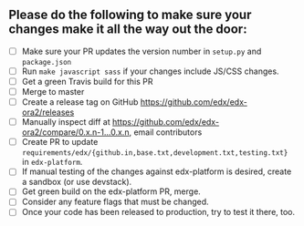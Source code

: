## Please do the following to make sure your changes make it all the way out the door:

- [ ] Make sure your PR updates the version number in ``setup.py`` and ``package.json``
- [ ] Run ``make javascript sass`` if your changes include JS/CSS changes.
- [ ] Get a green Travis build for this PR
- [ ] Merge to master
- [ ] Create a release tag on GitHub https://github.com/edx/edx-ora2/releases
- [ ] Manually inspect diff at https://github.com/edx/edx-ora2/compare/0.x.n-1...0.x.n, email contributors
- [ ] Create PR to update `requirements/edx/{github.in,base.txt,development.txt,testing.txt}` in `edx-platform`.
- [ ] If manual testing of the changes against edx-platform is desired, create a sandbox (or use devstack).
- [ ] Get green build on the edx-platform PR, merge.
- [ ] Consider any feature flags that must be changed.
- [ ] Once your code has been released to production, try to test it there, too.
